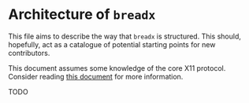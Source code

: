 # Architecture of `breadx`

This file aims to describe the way that `breadx` is structured. This should, hopefully, act as a catalogue of potential starting points for new contributors.

This document assumes some knowledge of the core X11 protocol. Consider reading [this document](https://www.x.org/releases/X11R7.7/doc/xproto/x11protocol.pdf) for more information.


TODO